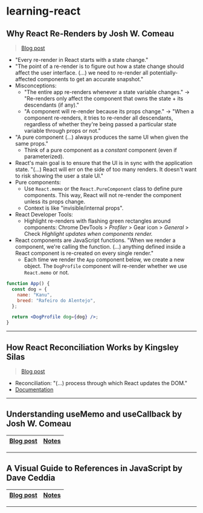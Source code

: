 # learning-react

## Why React Re-Renders by Josh W. Comeau

> [Blog post](https://www.joshwcomeau.com/react/why-react-re-renders/)

- "Every re-render in React starts with a state change."
- "The point of a re-render is to figure out how a state change should affect the user interface. (...) we need to re-render all potentially-affected components to get an accurate snapshot."
- Misconceptions:
  - "The entire app re-renders whenever a state variable changes." → "Re-renders only affect the component that owns the state + its descendants (if any)."
  - "A component will re-render because its props change." → "When a component re-renders, it tries to re-render all descendants, regardless of whether they're being passed a particular state variable through props or not."
- "A pure component (...) always produces the same UI when given the same props."
  - Think of a pure component as a _constant_ component (even if parameterized).
- React's main goal is to ensure that the UI is in sync with the application state. "(...) React will err on the side of too many renders. It doesn't want to risk showing the user a stale UI."
- Pure components:
  - Use `React.memo` or the `React.PureComponent` class to define pure components. This way, React will not re-render the component unless its props change.
  - Context is like "invisible/internal props".
- React Developer Tools:
  - Highlight re-renders with flashing green rectangles around components: Chrome DevTools > _Profiler_ > Gear icon > _General_ > Check _Highlight updates when components render._
- React components are JavaScript functions. "When we render a component, we're calling the function. (...) anything defined inside a React component is re-created on every single render."
  - Each time we render the `App` component below, we create a new object. The `DogProfile` component will re-render whether we use `React.memo` or not.

```jsx
function App() {
  const dog = {
    name: "Kanu",
    breed: "Rafeiro do Alentejo",
  };

  return <DogProfile dog={dog} />;
}
```

---

## How React Reconciliation Works by Kingsley Silas

> [Blog post](https://css-tricks.com/how-react-reconciliation-works/)

- Reconciliation: "(...) process through which React updates the DOM."
- [Documentation](https://reactjs.org/docs/reconciliation.html)

---

## Understanding useMemo and useCallback by Josh W. Comeau

| [Blog post](https://www.joshwcomeau.com/react/usememo-and-usecallback/) | [Notes](notes/understanding-usememo-and-usecallback.pdf) |
| ----------------------------------------------------------------------- | -------------------------------------------------------- |

---

## A Visual Guide to References in JavaScript by Dave Ceddia

| [Blog post](https://daveceddia.com/javascript-references/) | [Notes](notes/a-visual-guide-to-references-in-javascript.pdf) |
| ---------------------------------------------------------- | ------------------------------------------------------------- |

---
